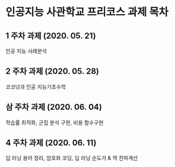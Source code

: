 # 인공지능 사관학교 프리코스 과제 목차

## 1 주차 과제 (2020. 05. 21)
인공 지능 사례분석

## 2 주차 과제 (2020. 05. 28)
코코넛과 인공 지능기초수학

## 삼 주차 과제 (2020. 06. 04)
학습률 최적화, 군집 분석 구현, 비용 함수구현

## 4 주차 과제 (2020. 06. 11)
딥 러닝 용어 정리, 암호화 코딩, 딥 러닝 순도가 & 역 전파계산
